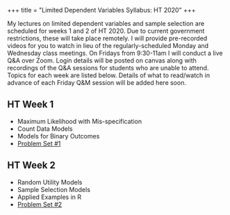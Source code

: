 +++
title = "Limited Dependent Variables Syllabus: HT 2020"
+++

My lectures on limited dependent variables and sample selection are scheduled for weeks 1 and 2 of HT 2020. Due to current government restrictions, these will take place remotely. I will provide pre-recorded videos for you to watch in lieu of the regularly-scheduled Monday and Wednesday class meetings. On Fridays from 9:30-11am I will conduct a live Q&A over Zoom. Login details will be posted on canvas along with recordings of the Q&A sessions for students who are unable to attend. Topics for each week are listed below. Details of what to read/watch in advance of each Friday Q&M session will be added here soon.

## HT Week 1
* Maximum Likelihood with Mis-specification
* Count Data Models
* Models for Binary Outcomes
* [Problem Set #1](/ps1.pdf)

## HT Week 2
* Random Utility Models
* Sample Selection Models
* Applied Examples in R
* [Problem Set #2](/ps2.pdf)


